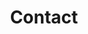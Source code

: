 ---
title: Contact
image: image.png

form:
    name: contact
    fields:
        -
            name: name
            label: 'Your Name'
            placeholder: 'John Doe'
            type: text
            validate:
                required: true
        -
            name: email
            type: honeypot
        -
            name: person
            label: 'E-Mail'
            placeholder: 'me@example.com'
            type: email
            validate:
                required: true
        -
            name: subject
            label: 'Subject'
            placeholder: 'My message title'
            type: text
            validate:
                required: true
        -
            name: message
            label: 'Message'
            placeholder: 'Here goes my feedback / question / request / ...'
            type: textarea
            validate:
                required: true

    buttons:
        -
            type: submit
            value: Send
        
    process:
        - email:
            subject: "[Brick.Camp] {{ form.value.name|e }} | {{ form.value.subject|e }}"
            body: "{% include 'forms/data.html.twig' %}"
        - save:
            fileprefix: contact-
            dateformat: Ymd-His-u
            extension: txt
            body: "{% include 'forms/data.txt.twig' %}"
        - message: Thank you for getting in touch!
        - display: thankyou
---